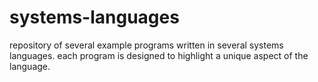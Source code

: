 # systems-languages
repository of several example programs written in several systems languages.  each program is designed to highlight a unique aspect of the language.
